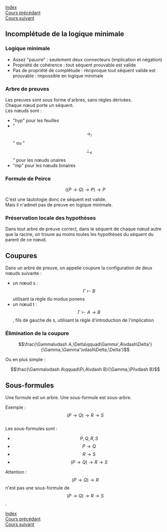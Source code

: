 <script type="text/javascript" src="https://cdnjs.cloudflare.com/ajax/libs/mathjax/2.7.7/latest.js?config=TeX-MML-AM_CHTML"></script>

[Index](./index.md)  
[Cours précédant](./cours_4.md)  
[Cours suivant](./cours_6.md)

## Incomplétude de la logique minimale

### Logique minimale

- Assez "pauvre" : seulement deux connecteurs (implication et négation)
- Propriété de cohérence : tout séquent prouvable est valide
- Pas de propriété de complétude : réciproque tout séquent valide est prouvable : impossible en logique minimale

### Arbre de preuves

Les preuves sont sous forme d'arbres, sans règles dérivées.  
Chaque nœud porte un séquent.  
Les nœuds sont :  
- "hyp" pour les feuilles
- "$$\to _i$$" ou "$$\bot _e$$" pour les nœuds unaires
- "mp" pour les nœuds binaires

### Formule de Peirce

$$((P\to Q)\to P)\to P$$

C'est une tautologie donc ce séquent est valide.  
Mais il n'admet pas de preuve en logique minimale.

### Préservation locale des hypothèses

Dans tout arbre de preuve correct, dans le séquent de chaque nœud autre que la racine, on trouve au moins toutes les hypothèses du séquent du parent de ce nœud.

## Coupures

Dans un arbre de preuve, on appelle coupure la configuration de deux nœuds suivante :
- un nœud s : $$\Gamma \vdash B$$ utilisant la règle du modus ponens
- un nœud t : $$\Gamma \vdash A\to B$$, fils de gauche de s, utilisant la règle d'introduction de l'implication

### Élimination de la coupure

$$\frac{\Gamma\vdash A,\Delta\qquad\Gamma',A\vdash\Delta'}{\Gamma,\Gamma'\vdash\Delta,\Delta'}$$

Ou en plus simple :

$$\frac{\Gamma\vdash A\qquad\Pi,A\vdash B}{\Gamma,\Pi\vdash B}$$

## Sous-formules

Une formule est un arbre. Une sous-formule est sous-arbre.

Exemple : $$(P\to Q)\to R\to S$$  
Les sous-formules sont :
- $$P, Q, R, S$$  
- $$P\to Q$$  
- $$R\to S$$  
- $$(P\to Q)\to R\to S$$  

Attention : $$(P\to Q)\to R$$ n'est pas une sous-formule de $$(P\to Q)\to R\to S$$.

[Index](./index.md)  
[Cours précédant](./cours_4.md)  
[Cours suivant](./cours_6.md)
